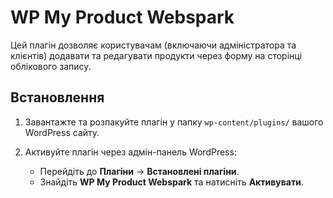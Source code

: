 # WP My Product Webspark

Цей плагін дозволяє користувачам (включаючи адміністратора та клієнтів) додавати та редагувати продукти через форму на сторінці облікового запису.

## Встановлення

1. Завантажте та розпакуйте плагін у папку `wp-content/plugins/` вашого WordPress сайту.   

2. Активуйте плагін через адмін-панель WordPress:
   - Перейдіть до **Плагіни** -> **Встановлені плагіни**.
   - Знайдіть **WP My Product Webspark** та натисніть **Активувати**.
